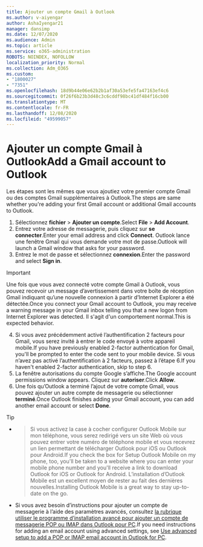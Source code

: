 ```yaml
---
title: Ajouter un compte Gmail à Outlook
ms.author: v-aiyengar
author: AshaIyengar21
manager: dansimp
ms.date: 12/07/2020
ms.audience: Admin
ms.topic: article
ms.service: o365-administration
ROBOTS: NOINDEX, NOFOLLOW
localization_priority: Normal
ms.collection: Adm_O365
ms.custom:
- "1800027"
- "7351"
ms.openlocfilehash: 18d9b44e06e62b2b1af30a53efe5fa47163ef4c6
ms.sourcegitcommit: 0f26f6b23b3d48c3c6cddf98bc41df484f16cb00
ms.translationtype: MT
ms.contentlocale: fr-FR
ms.lasthandoff: 12/08/2020
ms.locfileid: "49599057"
---
```

# <a name="add-a-gmail-account-to-outlook"></a><span data-ttu-id="eaaa6-102">Ajouter un compte Gmail à Outlook</span><span class="sxs-lookup"><span data-stu-id="eaaa6-102">Add a Gmail account to Outlook</span></span>

<span data-ttu-id="eaaa6-103">Les étapes sont les mêmes que vous ajoutiez votre premier compte Gmail ou des comptes Gmail supplémentaires à Outlook.</span><span class="sxs-lookup"><span data-stu-id="eaaa6-103">The steps are same whether you're adding your first Gmail account or additional Gmail accounts to Outlook.</span></span>

1. <span data-ttu-id="eaaa6-104">Sélectionnez **fichier**  >  **Ajouter un compte**.</span><span class="sxs-lookup"><span data-stu-id="eaaa6-104">Select **File** > **Add Account**.</span></span>
1. <span data-ttu-id="eaaa6-105">Entrez votre adresse de messagerie, puis cliquez sur **se connecter**.</span><span class="sxs-lookup"><span data-stu-id="eaaa6-105">Enter your email address and click **Connect**.</span></span> <span data-ttu-id="eaaa6-106">Outlook lance une fenêtre Gmail qui vous demande votre mot de passe.</span><span class="sxs-lookup"><span data-stu-id="eaaa6-106">Outlook will launch a Gmail window that asks for your password.</span></span> 
1. <span data-ttu-id="eaaa6-107">Entrez le mot de passe et sélectionnez **connexion**.</span><span class="sxs-lookup"><span data-stu-id="eaaa6-107">Enter the password and select **Sign in**.</span></span>
> [!IMPORTANT]
> <span data-ttu-id="eaaa6-108">Une fois que vous avez connecté votre compte Gmail à Outlook, vous pouvez recevoir un message d’avertissement dans votre boîte de réception Gmail indiquant qu’une nouvelle connexion à partir d’Internet Explorer a été détectée.</span><span class="sxs-lookup"><span data-stu-id="eaaa6-108">Once you connect your Gmail account to Outlook, you may receive a warning message in your Gmail inbox telling you that a new logon from Internet Explorer was detected.</span></span> <span data-ttu-id="eaaa6-109">Il s'agit d'un comportement normal.</span><span class="sxs-lookup"><span data-stu-id="eaaa6-109">This is expected behavior.</span></span>
4. <span data-ttu-id="eaaa6-110">Si vous avez précédemment activé l’authentification 2 facteurs pour Gmail, vous serez invité à entrer le code envoyé à votre appareil mobile.</span><span class="sxs-lookup"><span data-stu-id="eaaa6-110">If you have previously enabled 2-factor authentication for Gmail, you'll be prompted to enter the code sent to your mobile device.</span></span> <span data-ttu-id="eaaa6-111">Si vous n’avez pas activé l’authentification à 2 facteurs, passez à l’étape 6.</span><span class="sxs-lookup"><span data-stu-id="eaaa6-111">If you haven't enabled 2-factor authentication, skip to step 6.</span></span>
1. <span data-ttu-id="eaaa6-112">La fenêtre autorisations du compte Google s’affiche.</span><span class="sxs-lookup"><span data-stu-id="eaaa6-112">The Google account permissions window appears.</span></span> <span data-ttu-id="eaaa6-113">Cliquez sur **autoriser**.</span><span class="sxs-lookup"><span data-stu-id="eaaa6-113">Click **Allow**.</span></span>
1. <span data-ttu-id="eaaa6-114">Une fois qu’Outlook a terminé l’ajout de votre compte Gmail, vous pouvez ajouter un autre compte de messagerie ou sélectionner **terminé**.</span><span class="sxs-lookup"><span data-stu-id="eaaa6-114">Once Outlook finishes adding your Gmail account, you can add another email account or select **Done**.</span></span>
> [!TIP]
- > <span data-ttu-id="eaaa6-115">Si vous activez la case à cocher configurer Outlook Mobile sur mon téléphone, vous serez redirigé vers un site Web où vous pouvez entrer votre numéro de téléphone mobile et vous recevrez un lien permettant de télécharger Outlook pour iOS ou Outlook pour Android.</span><span class="sxs-lookup"><span data-stu-id="eaaa6-115">If you check the box for Setup Outlook Mobile on my phone, too, you'll be taken to a website where you can enter your mobile phone number and you'll receive a link to download Outlook for iOS or Outlook for Android.</span></span> <span data-ttu-id="eaaa6-116">L’installation d’Outlook Mobile est un excellent moyen de rester au fait des dernières nouvelles.</span><span class="sxs-lookup"><span data-stu-id="eaaa6-116">Installing Outlook Mobile is a great way to stay up-to-date on the go.</span></span>
- <span data-ttu-id="eaaa6-117">Si vous avez besoin d’instructions pour ajouter un compte de messagerie à l’aide des paramètres avancés, consultez [la rubrique utiliser le programme d’installation avancé pour ajouter un compte de messagerie POP ou IMAP dans Outlook pour PC](https://support.microsoft.com/office/change-or-update-email-account-settings-in-outlook-for-windows-560a9065-3c3a-4ec5-a24f-cdb9a8d622a2#bkmk_advanced).</span><span class="sxs-lookup"><span data-stu-id="eaaa6-117">If you need instructions for adding an email account using advanced settings, see [Use advanced setup to add a POP or IMAP email account in Outlook for PC](https://support.microsoft.com/office/change-or-update-email-account-settings-in-outlook-for-windows-560a9065-3c3a-4ec5-a24f-cdb9a8d622a2#bkmk_advanced).</span></span>
